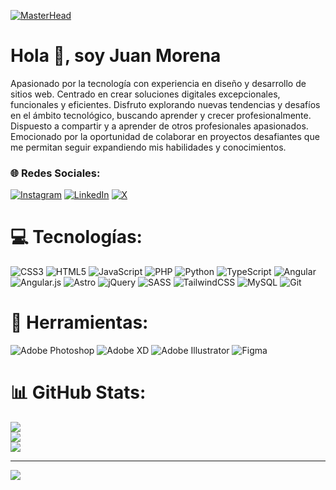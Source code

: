 [![MasterHead](https://i.imgur.com/067tfqY.jpeg)](https://github.com/JuanMorenaE)

# Hola 👋, soy Juan Morena

Apasionado por la tecnología con experiencia en diseño y desarrollo de sitios web. Centrado en crear soluciones digitales excepcionales, funcionales y eficientes.
Disfruto explorando nuevas tendencias y desafíos en el ámbito tecnológico, buscando aprender y crecer profesionalmente. Dispuesto a compartir y a aprender de otros profesionales apasionados.
Emocionado por la oportunidad de colaborar en proyectos desafiantes que me permitan seguir expandiendo mis habilidades y conocimientos.

### 🌐 Redes Sociales:
[![Instagram](https://img.shields.io/badge/Instagram-%23E4405F.svg?logo=Instagram&logoColor=white)](https://instagram.com/byjuanii.webdesign) [![LinkedIn](https://img.shields.io/badge/LinkedIn-%230077B5.svg?logo=linkedin&logoColor=white)](https://linkedin.com/in/juanmorena) [![X](https://img.shields.io/badge/X-black.svg?logo=X&logoColor=white)](https://x.com/byjuanii_dev) 

# 💻 Tecnologías:
![CSS3](https://img.shields.io/badge/css3-%231572B6.svg?style=for-the-badge&logo=css3&logoColor=white) ![HTML5](https://img.shields.io/badge/html5-%23E34F26.svg?style=for-the-badge&logo=html5&logoColor=white) ![JavaScript](https://img.shields.io/badge/javascript-%23323330.svg?style=for-the-badge&logo=javascript&logoColor=%23F7DF1E) ![PHP](https://img.shields.io/badge/php-%23777BB4.svg?style=for-the-badge&logo=php&logoColor=white) ![Python](https://img.shields.io/badge/python-3670A0?style=for-the-badge&logo=python&logoColor=ffdd54) ![TypeScript](https://img.shields.io/badge/typescript-%23007ACC.svg?style=for-the-badge&logo=typescript&logoColor=white) ![Angular](https://img.shields.io/badge/angular-%23DD0031.svg?style=for-the-badge&logo=angular&logoColor=white) ![Angular.js](https://img.shields.io/badge/angular.js-%23E23237.svg?style=for-the-badge&logo=angularjs&logoColor=white) ![Astro](https://img.shields.io/badge/astro-%232C2052.svg?style=for-the-badge&logo=astro&logoColor=white) ![jQuery](https://img.shields.io/badge/jquery-%230769AD.svg?style=for-the-badge&logo=jquery&logoColor=white) ![SASS](https://img.shields.io/badge/SASS-hotpink.svg?style=for-the-badge&logo=SASS&logoColor=white) ![TailwindCSS](https://img.shields.io/badge/tailwindcss-%2338B2AC.svg?style=for-the-badge&logo=tailwind-css&logoColor=white) ![MySQL](https://img.shields.io/badge/mysql-4479A1.svg?style=for-the-badge&logo=mysql&logoColor=white) ![Git](https://img.shields.io/badge/git-%23F05033.svg?style=for-the-badge&logo=git&logoColor=white)

# 🔨 Herramientas:
![Adobe Photoshop](https://img.shields.io/badge/adobe%20photoshop-%2331A8FF.svg?style=for-the-badge&logo=adobe%20photoshop&logoColor=white) ![Adobe XD](https://img.shields.io/badge/Adobe%20XD-470137?style=for-the-badge&logo=Adobe%20XD&logoColor=#FF61F6) ![Adobe Illustrator](https://img.shields.io/badge/adobe%20illustrator-%23FF9A00.svg?style=for-the-badge&logo=adobe%20illustrator&logoColor=white) ![Figma](https://img.shields.io/badge/figma-%23F24E1E.svg?style=for-the-badge&logo=figma&logoColor=white) 


# 📊 GitHub Stats:
![](https://github-readme-stats.vercel.app/api?username=JuanMorenaE&theme=dark&hide_border=false&include_all_commits=true&count_private=false)<br/>
![](https://github-readme-streak-stats.herokuapp.com/?user=JuanMorenaE&theme=dark&hide_border=false)<br/>
![](https://github-readme-stats.vercel.app/api/top-langs/?username=JuanMorenaE&theme=dark&hide_border=false&include_all_commits=true&count_private=false&layout=compact)

---
[![](https://visitcount.itsvg.in/api?id=JuanMorenaE&icon=0&color=0)](https://visitcount.itsvg.in)

<!-- Proudly created with GPRM ( https://gprm.itsvg.in ) -->
